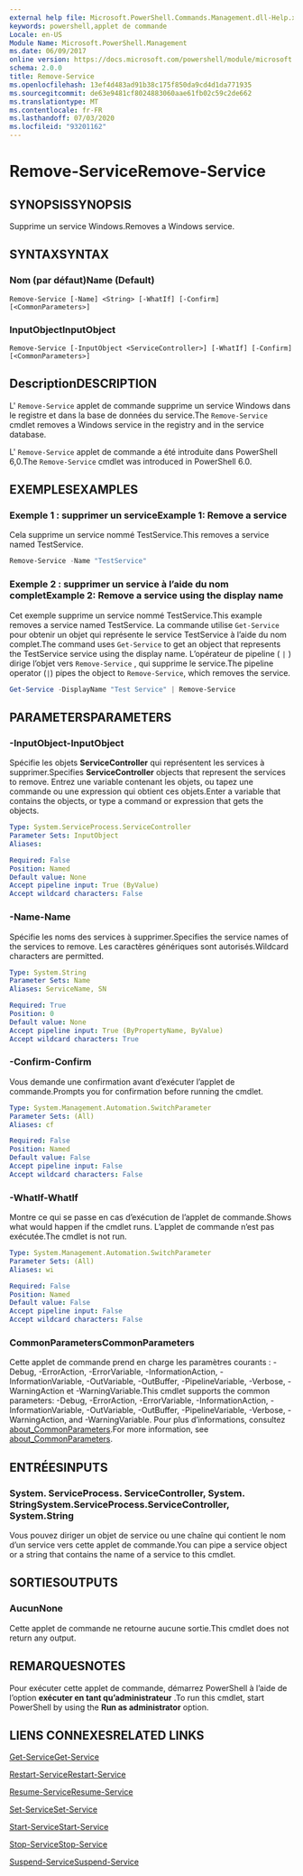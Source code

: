 ```yaml
---
external help file: Microsoft.PowerShell.Commands.Management.dll-Help.xml
keywords: powershell,applet de commande
Locale: en-US
Module Name: Microsoft.PowerShell.Management
ms.date: 06/09/2017
online version: https://docs.microsoft.com/powershell/module/microsoft.powershell.management/remove-service?view=powershell-7&WT.mc_id=ps-gethelp
schema: 2.0.0
title: Remove-Service
ms.openlocfilehash: 13ef4d483ad91b38c175f850da9cd4d1da771935
ms.sourcegitcommit: de63e9481cf8024883060aae61fb02c59c2de662
ms.translationtype: MT
ms.contentlocale: fr-FR
ms.lasthandoff: 07/03/2020
ms.locfileid: "93201162"
---
```

# <span data-ttu-id="7c36c-103">Remove-Service</span><span class="sxs-lookup"><span data-stu-id="7c36c-103">Remove-Service</span></span>

## <span data-ttu-id="7c36c-104">SYNOPSIS</span><span class="sxs-lookup"><span data-stu-id="7c36c-104">SYNOPSIS</span></span>
<span data-ttu-id="7c36c-105">Supprime un service Windows.</span><span class="sxs-lookup"><span data-stu-id="7c36c-105">Removes a Windows service.</span></span>

## <span data-ttu-id="7c36c-106">SYNTAX</span><span class="sxs-lookup"><span data-stu-id="7c36c-106">SYNTAX</span></span>

### <span data-ttu-id="7c36c-107">Nom (par défaut)</span><span class="sxs-lookup"><span data-stu-id="7c36c-107">Name (Default)</span></span>

```
Remove-Service [-Name] <String> [-WhatIf] [-Confirm] [<CommonParameters>]
```

### <span data-ttu-id="7c36c-108">InputObject</span><span class="sxs-lookup"><span data-stu-id="7c36c-108">InputObject</span></span>

```
Remove-Service [-InputObject <ServiceController>] [-WhatIf] [-Confirm] [<CommonParameters>]
```

## <span data-ttu-id="7c36c-109">Description</span><span class="sxs-lookup"><span data-stu-id="7c36c-109">DESCRIPTION</span></span>

<span data-ttu-id="7c36c-110">L' `Remove-Service` applet de commande supprime un service Windows dans le registre et dans la base de données du service.</span><span class="sxs-lookup"><span data-stu-id="7c36c-110">The `Remove-Service` cmdlet removes a Windows service in the registry and in the service database.</span></span>

<span data-ttu-id="7c36c-111">L' `Remove-Service` applet de commande a été introduite dans PowerShell 6,0.</span><span class="sxs-lookup"><span data-stu-id="7c36c-111">The `Remove-Service` cmdlet was introduced in PowerShell 6.0.</span></span>

## <span data-ttu-id="7c36c-112">EXEMPLES</span><span class="sxs-lookup"><span data-stu-id="7c36c-112">EXAMPLES</span></span>

### <span data-ttu-id="7c36c-113">Exemple 1 : supprimer un service</span><span class="sxs-lookup"><span data-stu-id="7c36c-113">Example 1: Remove a service</span></span>

<span data-ttu-id="7c36c-114">Cela supprime un service nommé TestService.</span><span class="sxs-lookup"><span data-stu-id="7c36c-114">This removes a service named TestService.</span></span>

```powershell
Remove-Service -Name "TestService"
```

### <span data-ttu-id="7c36c-115">Exemple 2 : supprimer un service à l’aide du nom complet</span><span class="sxs-lookup"><span data-stu-id="7c36c-115">Example 2: Remove a service using the display name</span></span>

<span data-ttu-id="7c36c-116">Cet exemple supprime un service nommé TestService.</span><span class="sxs-lookup"><span data-stu-id="7c36c-116">This example removes a service named TestService.</span></span> <span data-ttu-id="7c36c-117">La commande utilise `Get-Service` pour obtenir un objet qui représente le service TestService à l’aide du nom complet.</span><span class="sxs-lookup"><span data-stu-id="7c36c-117">The command uses `Get-Service` to get an object that represents the TestService service using the display name.</span></span> <span data-ttu-id="7c36c-118">L’opérateur de pipeline ( `|` ) dirige l’objet vers `Remove-Service` , qui supprime le service.</span><span class="sxs-lookup"><span data-stu-id="7c36c-118">The pipeline operator (`|`) pipes the object to `Remove-Service`, which removes the service.</span></span>

```powershell
Get-Service -DisplayName "Test Service" | Remove-Service
```

## <span data-ttu-id="7c36c-119">PARAMETERS</span><span class="sxs-lookup"><span data-stu-id="7c36c-119">PARAMETERS</span></span>

### <span data-ttu-id="7c36c-120">-InputObject</span><span class="sxs-lookup"><span data-stu-id="7c36c-120">-InputObject</span></span>

<span data-ttu-id="7c36c-121">Spécifie les objets **ServiceController** qui représentent les services à supprimer.</span><span class="sxs-lookup"><span data-stu-id="7c36c-121">Specifies **ServiceController** objects that represent the services to remove.</span></span> <span data-ttu-id="7c36c-122">Entrez une variable contenant les objets, ou tapez une commande ou une expression qui obtient ces objets.</span><span class="sxs-lookup"><span data-stu-id="7c36c-122">Enter a variable that contains the objects, or type a command or expression that gets the objects.</span></span>

```yaml
Type: System.ServiceProcess.ServiceController
Parameter Sets: InputObject
Aliases:

Required: False
Position: Named
Default value: None
Accept pipeline input: True (ByValue)
Accept wildcard characters: False
```

### <span data-ttu-id="7c36c-123">-Name</span><span class="sxs-lookup"><span data-stu-id="7c36c-123">-Name</span></span>

<span data-ttu-id="7c36c-124">Spécifie les noms des services à supprimer.</span><span class="sxs-lookup"><span data-stu-id="7c36c-124">Specifies the service names of the services to remove.</span></span> <span data-ttu-id="7c36c-125">Les caractères génériques sont autorisés.</span><span class="sxs-lookup"><span data-stu-id="7c36c-125">Wildcard characters are permitted.</span></span>

```yaml
Type: System.String
Parameter Sets: Name
Aliases: ServiceName, SN

Required: True
Position: 0
Default value: None
Accept pipeline input: True (ByPropertyName, ByValue)
Accept wildcard characters: True
```

### <span data-ttu-id="7c36c-126">-Confirm</span><span class="sxs-lookup"><span data-stu-id="7c36c-126">-Confirm</span></span>

<span data-ttu-id="7c36c-127">Vous demande une confirmation avant d’exécuter l’applet de commande.</span><span class="sxs-lookup"><span data-stu-id="7c36c-127">Prompts you for confirmation before running the cmdlet.</span></span>

```yaml
Type: System.Management.Automation.SwitchParameter
Parameter Sets: (All)
Aliases: cf

Required: False
Position: Named
Default value: False
Accept pipeline input: False
Accept wildcard characters: False
```

### <span data-ttu-id="7c36c-128">-WhatIf</span><span class="sxs-lookup"><span data-stu-id="7c36c-128">-WhatIf</span></span>

<span data-ttu-id="7c36c-129">Montre ce qui se passe en cas d’exécution de l’applet de commande.</span><span class="sxs-lookup"><span data-stu-id="7c36c-129">Shows what would happen if the cmdlet runs.</span></span> <span data-ttu-id="7c36c-130">L’applet de commande n’est pas exécutée.</span><span class="sxs-lookup"><span data-stu-id="7c36c-130">The cmdlet is not run.</span></span>

```yaml
Type: System.Management.Automation.SwitchParameter
Parameter Sets: (All)
Aliases: wi

Required: False
Position: Named
Default value: False
Accept pipeline input: False
Accept wildcard characters: False
```

### <span data-ttu-id="7c36c-131">CommonParameters</span><span class="sxs-lookup"><span data-stu-id="7c36c-131">CommonParameters</span></span>

<span data-ttu-id="7c36c-132">Cette applet de commande prend en charge les paramètres courants : -Debug, -ErrorAction, -ErrorVariable, -InformationAction, -InformationVariable, -OutVariable, -OutBuffer, -PipelineVariable, -Verbose, -WarningAction et -WarningVariable.</span><span class="sxs-lookup"><span data-stu-id="7c36c-132">This cmdlet supports the common parameters: -Debug, -ErrorAction, -ErrorVariable, -InformationAction, -InformationVariable, -OutVariable, -OutBuffer, -PipelineVariable, -Verbose, -WarningAction, and -WarningVariable.</span></span> <span data-ttu-id="7c36c-133">Pour plus d’informations, consultez [about_CommonParameters](https://go.microsoft.com/fwlink/?LinkID=113216).</span><span class="sxs-lookup"><span data-stu-id="7c36c-133">For more information, see [about_CommonParameters](https://go.microsoft.com/fwlink/?LinkID=113216).</span></span>

## <span data-ttu-id="7c36c-134">ENTRÉES</span><span class="sxs-lookup"><span data-stu-id="7c36c-134">INPUTS</span></span>

### <span data-ttu-id="7c36c-135">System. ServiceProcess. ServiceController, System. String</span><span class="sxs-lookup"><span data-stu-id="7c36c-135">System.ServiceProcess.ServiceController, System.String</span></span>

<span data-ttu-id="7c36c-136">Vous pouvez diriger un objet de service ou une chaîne qui contient le nom d’un service vers cette applet de commande.</span><span class="sxs-lookup"><span data-stu-id="7c36c-136">You can pipe a service object or a string that contains the name of a service to this cmdlet.</span></span>

## <span data-ttu-id="7c36c-137">SORTIES</span><span class="sxs-lookup"><span data-stu-id="7c36c-137">OUTPUTS</span></span>

### <span data-ttu-id="7c36c-138">Aucun</span><span class="sxs-lookup"><span data-stu-id="7c36c-138">None</span></span>

<span data-ttu-id="7c36c-139">Cette applet de commande ne retourne aucune sortie.</span><span class="sxs-lookup"><span data-stu-id="7c36c-139">This cmdlet does not return any output.</span></span>

## <span data-ttu-id="7c36c-140">REMARQUES</span><span class="sxs-lookup"><span data-stu-id="7c36c-140">NOTES</span></span>

<span data-ttu-id="7c36c-141">Pour exécuter cette applet de commande, démarrez PowerShell à l’aide de l’option **exécuter en tant qu’administrateur** .</span><span class="sxs-lookup"><span data-stu-id="7c36c-141">To run this cmdlet, start PowerShell by using the **Run as administrator** option.</span></span>

## <span data-ttu-id="7c36c-142">LIENS CONNEXES</span><span class="sxs-lookup"><span data-stu-id="7c36c-142">RELATED LINKS</span></span>

[<span data-ttu-id="7c36c-143">Get-Service</span><span class="sxs-lookup"><span data-stu-id="7c36c-143">Get-Service</span></span>](Get-Service.md)

[<span data-ttu-id="7c36c-144">Restart-Service</span><span class="sxs-lookup"><span data-stu-id="7c36c-144">Restart-Service</span></span>](Restart-Service.md)

[<span data-ttu-id="7c36c-145">Resume-Service</span><span class="sxs-lookup"><span data-stu-id="7c36c-145">Resume-Service</span></span>](Resume-Service.md)

[<span data-ttu-id="7c36c-146">Set-Service</span><span class="sxs-lookup"><span data-stu-id="7c36c-146">Set-Service</span></span>](Set-Service.md)

[<span data-ttu-id="7c36c-147">Start-Service</span><span class="sxs-lookup"><span data-stu-id="7c36c-147">Start-Service</span></span>](Start-Service.md)

[<span data-ttu-id="7c36c-148">Stop-Service</span><span class="sxs-lookup"><span data-stu-id="7c36c-148">Stop-Service</span></span>](Stop-Service.md)

[<span data-ttu-id="7c36c-149">Suspend-Service</span><span class="sxs-lookup"><span data-stu-id="7c36c-149">Suspend-Service</span></span>](Suspend-Service.md)
